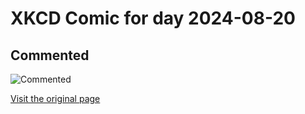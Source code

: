 
# XKCD Comic for day 2024-08-20

## Commented

![Commented](https://imgs.xkcd.com/comics/commented.png "Your IDE's color may vary.")

[Visit the original page](https://xkcd.com/156/)
